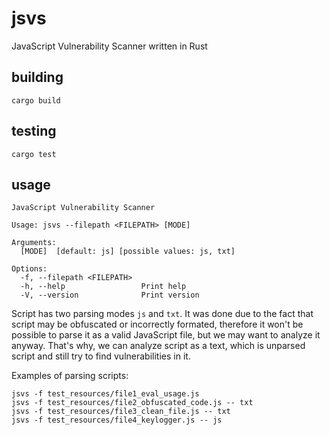 # jsvs
JavaScript Vulnerability Scanner written in Rust

## building

```
cargo build
```

## testing

```
cargo test
```

## usage

```
JavaScript Vulnerability Scanner

Usage: jsvs --filepath <FILEPATH> [MODE]

Arguments:
  [MODE]  [default: js] [possible values: js, txt]

Options:
  -f, --filepath <FILEPATH>  
  -h, --help                 Print help
  -V, --version              Print version

```

Script has two parsing modes `js` and `txt`.
It was done due to the fact that script may be obfuscated or incorrectly formated,
therefore it won't be possible to parse it as a valid JavaScript file, but we may want to analyze it anyway.
That's why, we can analyze script as a text, which is unparsed script and still try to find vulnerabilities in it.

Examples of parsing scripts:

```
jsvs -f test_resources/file1_eval_usage.js
jsvs -f test_resources/file2_obfuscated_code.js -- txt
jsvs -f test_resources/file3_clean_file.js -- txt
jsvs -f test_resources/file4_keylogger.js -- js
```